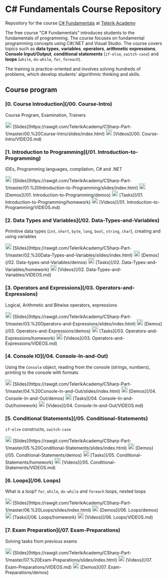 #   C# Fundamentals Course Repository

Repository for the course [C# Fundamentals](http://telerikacademy.com/Courses/Courses/Details/323) at [Telerik Academy](http://telerikacademy.com)

The free course "C# Fundamentals" introduces students to the fundamentals of programming. The course focuses on fundamental programming concepts using C#/.NET and Visual Studio. The course covers topics such as **data types**, **variables**, **operators**, **arithmetic expressions**, **Console Input/Output**, **conditional statements** (`if-else`, `switch-case`) and **loops** (`while`, `do-while`, `for`, `foreach`).

The training is practice-oriented and involves solving hundreds of problems, which develop students' algorithmic thinking and skills.

## Course program

### [0. Course Introduction](/00. Course-Intro)

Course Program, Examination, Trainers

<img src="https://raw.githubusercontent.com/TelerikAcademy/Common/master/icons/presentation.png" height="20" />
[Slides](https://rawgit.com/TelerikAcademy/CSharp-Part-1/master/00.%20Course-Intro/slides/index.html)
<img src="https://raw.githubusercontent.com/TelerikAcademy/Common/master/icons/video.png" height="20">
[Videos](/00. Course-Intro/VIDEOS.md)


### [1. Introduction to Programming](/01. Introduction-to-Programming)

IDEs, Programming languages, compilation, C# and .NET

<img src="https://raw.githubusercontent.com/TelerikAcademy/Common/master/icons/presentation.png" height="20" />
[Slides](https://rawgit.com/TelerikAcademy/CSharp-Part-1/master/01.%20Introduction-to-Programming/slides/index.html)
<img src="https://raw.githubusercontent.com/TelerikAcademy/Common/master/icons/code.png" height="20">
[Demos](/01. Introduction-to-Programming/demos)
<img src="https://raw.githubusercontent.com/TelerikAcademy/Common/master/icons/homework.png" height="20">
[Tasks](/01. Introduction-to-Programming/homework)
<img src="https://raw.githubusercontent.com/TelerikAcademy/Common/master/icons/video.png" height="20">
[Videos](/01. Introduction-to-Programming/VIDEOS.md)


### [2. Data Types and Variables](/02. Data-Types-and-Variables)

Primitive data types (`int`, `short`, `byte`, `long`, `bool`, `string`, `char`), creating and using variables

<img src="https://raw.githubusercontent.com/TelerikAcademy/Common/master/icons/presentation.png" height="20" />
[Slides](https://rawgit.com/TelerikAcademy/CSharp-Part-1/master/02.%20Data-Types-and-Variables/slides/index.html)
<img src="https://raw.githubusercontent.com/TelerikAcademy/Common/master/icons/code.png" height="20">
[Demos](/02. Data-types-and-Variables/demos)
<img src="https://raw.githubusercontent.com/TelerikAcademy/Common/master/icons/homework.png" height="20">
[Tasks](/02. Data-Types-and-Variables/homework)
<img src="https://raw.githubusercontent.com/TelerikAcademy/Common/master/icons/video.png" height="20">
[Videos](/02. Data-Types-and-Variables/VIDEOS.md)


### [3. Operators and Expressions](/03. Operators-and-Expressions)

Logical, Arithmetic and Bitwise operators, expressions

<img src="https://raw.githubusercontent.com/TelerikAcademy/Common/master/icons/presentation.png" height="20" />
[Slides](https://rawgit.com/TelerikAcademy/CSharp-Part-1/master/03.%20Operators-and-Expressions/slides/index.html)
<img src="https://raw.githubusercontent.com/TelerikAcademy/Common/master/icons/code.png" height="20">
[Demos](/03. Operators-and-Expressions/demos)
<img src="https://raw.githubusercontent.com/TelerikAcademy/Common/master/icons/homework.png" height="20">
[Tasks](/03. Operators-and-Expressions/homework)
<img src="https://raw.githubusercontent.com/TelerikAcademy/Common/master/icons/video.png" height="20">
[Videos](/03. Operators-and-Expressions/VIDEOS.md)


### [4. Console IO](/04. Console-In-and-Out)

Using the `Console` object, reading from the console (strings, numbers), printing to the console with formats

<img src="https://raw.githubusercontent.com/TelerikAcademy/Common/master/icons/presentation.png" height="20" />
[Slides](https://rawgit.com/TelerikAcademy/CSharp-Part-1/master/04.%20Console-In-and-Out/slides/index.html)
<img src="https://raw.githubusercontent.com/TelerikAcademy/Common/master/icons/code.png" height="20">
[Demos](/04. Console-In-and-Out/demos)
<img src="https://raw.githubusercontent.com/TelerikAcademy/Common/master/icons/homework.png" height="20">
[Tasks](/04. Console-In-and-Out/homework)
<img src="https://raw.githubusercontent.com/TelerikAcademy/Common/master/icons/video.png" height="20">
[Videos](/04. Console-In-and-Out/VIDEOS.md)


### [5. Conditional Statements](/05. Conditional-Statements)

`if-else` constructs, `switch-case`

<img src="https://raw.githubusercontent.com/TelerikAcademy/Common/master/icons/presentation.png" height="20" />
[Slides](https://rawgit.com/TelerikAcademy/CSharp-Part-1/master/05.%20Conditional-Statements/slides/index.html)
<img src="https://raw.githubusercontent.com/TelerikAcademy/Common/master/icons/code.png" height="20">
[Demos](/05. Conditional-Statements/demos)
<img src="https://raw.githubusercontent.com/TelerikAcademy/Common/master/icons/homework.png" height="20">
[Tasks](/05. Conditional-Statements/homework)
<img src="https://raw.githubusercontent.com/TelerikAcademy/Common/master/icons/video.png" height="20">
[Videos](/05. Conditional-Statements/VIDEOS.md)

### [6. Loops](/06. Loops)

What is a loop? `for`, `while`, `do-while` and `foreach` loops, nested loops

<img src="https://raw.githubusercontent.com/TelerikAcademy/Common/master/icons/presentation.png" height="20" />
[Slides](https://rawgit.com/TelerikAcademy/CSharp-Part-1/master/06.%20Loops/slides/index.html)
<img src="https://raw.githubusercontent.com/TelerikAcademy/Common/master/icons/code.png" height="20">
[Demos](/06. Loops/demos)
<img src="https://raw.githubusercontent.com/TelerikAcademy/Common/master/icons/homework.png" height="20">
[Tasks](/06. Loops/homework)
<img src="https://raw.githubusercontent.com/TelerikAcademy/Common/master/icons/video.png" height="20">
[Videos](/06. Loops/VIDEOS.md)


### [7. Exam Preparation](/07. Exam-Preparations)

Solving tasks from previous exams

<img src="https://raw.githubusercontent.com/TelerikAcademy/Common/master/icons/presentation.png" height="20" />
[Slides](https://rawgit.com/TelerikAcademy/CSharp-Part-1/master/07.%20Exam-Preparations/slides/index.html)
<img src="https://raw.githubusercontent.com/TelerikAcademy/Common/master/icons/video.png" height="20">
[Videos](/07. Exam-Preparations/VIDEOS.md)
<img src="https://raw.githubusercontent.com/TelerikAcademy/Common/master/icons/code.png" height="20">
[Demos](/07. Exam-Preparations/demos)

